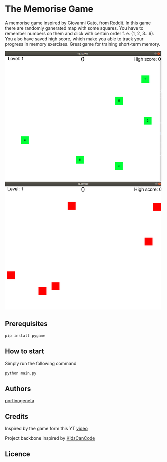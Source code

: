 # The Memorise Game
A memorise game inspired by Giovanni Gato, from Reddit. In this game there are randomly ganerated map with some squares. You have to remember numbers on them and click with certain order f. e. (1, 2, 3...6). You also have saved high score, which make you able to track your progress in memory exercises. Great game for training short-term memory.

<img src="resources/first_screen.png" width=500px>

<img src="resources/second_screen.png" width=500px>


## Prerequisites

```bash
pip install pygame
```

## How to start

Simply run the following command

```bash
python main.py
```

## Authors

[porfinogeneta](https://github.com/porfinogeneta)

## Credits

Inspired by the game form this YT [video](https://youtu.be/UzNEYP9YG2M)

Project backbone inspired by [KidsCanCode](https://www.youtube.com/c/KidscancodeOrg/videos)

## Licence

